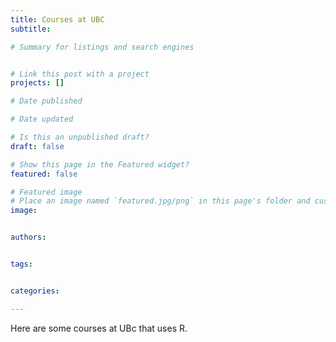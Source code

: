 ```yaml
---
title: Courses at UBC
subtitle: 

# Summary for listings and search engines


# Link this post with a project
projects: []

# Date published

# Date updated

# Is this an unpublished draft?
draft: false

# Show this page in the Featured widget?
featured: false

# Featured image
# Place an image named `featured.jpg/png` in this page's folder and customize its options here.
image:


authors:


tags:


categories:

---
```

Here are some courses at UBc that uses R.
